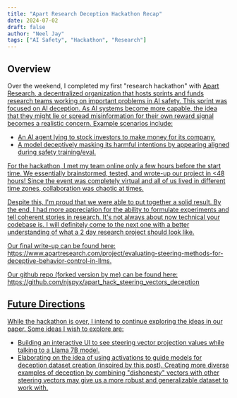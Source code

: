 ```yaml
---
title: "Apart Research Deception Hackathon Recap"
date: 2024-07-02
draft: false
author: "Neel Jay"
tags: ["AI Safety", "Hackathon", "Research"]
---
```


## Overview

Over the weekend, I completed my first "research hackathon" with [<u>Apart Research](https://www.apartresearch.com/), a decentralized organization that hosts sprints and funds research teams working on important problems in AI safety. This sprint was focused on AI deception. As AI systems become more capable, the idea that they might lie or spread misinformation for their own reward signal becomes a realistic concern. Example scenarios include:

- An AI agent lying to stock investors to make money for its company.
- A model deceptively masking its harmful intentions by appearing aligned during safety training/eval.

For the hackathon, I met my team online only a few hours before the start time. We essentially brainstormed, tested, and wrote-up our project in <48 hours! Since the event was completely virtual and all of us lived in different time zones, collaboration was chaotic at times.

Despite this, I'm proud that we were able to put together a solid result. By the end, I had more appreciation for the ability to formulate experiments and tell coherent stories in research. It's not always about now technical your codebase is. I will definitely come to the next one with a better understanding of what a 2 day research project should look like.

Our final write-up can be found here: https://www.apartresearch.com/project/evaluating-steering-methods-for-deceptive-behavior-control-in-llms.

Our github repo (forked version by me) can be found here: https://github.com/njspyx/apart_hack_steering_vectors_deception

## Future Directions

While the hackathon is over, I intend to continue exploring the ideas in our paper. Some ideas I wish to explore are:

- Building an interactive UI to see steering vector projection values while talking to a Llama 7B model.
- Elaborating on the idea of using activations to guide models for deception dataset creation (inspired by [<u>this post](https://www.alignmentforum.org/posts/iHmsJdxgMEWmAfNne/red-teaming-language-models-via-activation-engineering)). Creating more diverse examples of deception by combining "dishonesty" vectors with other steering vectors may give us a more robust and generalizable dataset to work with.


